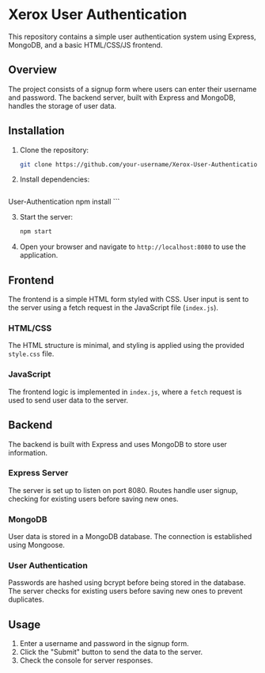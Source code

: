 # Xerox User Authentication

This repository contains a simple user authentication system using Express, MongoDB, and a basic HTML/CSS/JS frontend.

## Overview

The project consists of a signup form where users can enter their username and password. The backend server, built with Express and MongoDB, handles the storage of user data. 

## Installation

1. Clone the repository:

    ```bash
    git clone https://github.com/your-username/Xerox-User-Authentication.git
    ```

2. Install dependencies:

    ```bash
User-Authentication
    npm install
    ```

3. Start the server:

    ```bash
    npm start
    ```

4. Open your browser and navigate to `http://localhost:8080` to use the application.

## Frontend

The frontend is a simple HTML form styled with CSS. User input is sent to the server using a fetch request in the JavaScript file (`index.js`).

### HTML/CSS

The HTML structure is minimal, and styling is applied using the provided `style.css` file.

### JavaScript

The frontend logic is implemented in `index.js`, where a `fetch` request is used to send user data to the server.

## Backend

The backend is built with Express and uses MongoDB to store user information.

### Express Server

The server is set up to listen on port 8080. Routes handle user signup, checking for existing users before saving new ones.

### MongoDB

User data is stored in a MongoDB database. The connection is established using Mongoose.

### User Authentication

Passwords are hashed using bcrypt before being stored in the database. The server checks for existing users before saving new ones to prevent duplicates.

## Usage

1. Enter a username and password in the signup form.
2. Click the "Submit" button to send the data to the server.
3. Check the console for server responses.

